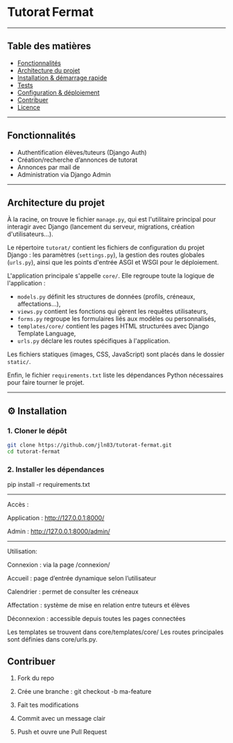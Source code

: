 # Tutorat Fermat

---

##  Table des matières

- [Fonctionnalités](#-fonctionnalités)
- [Architecture du projet](#-architecture-du-projet)
- [Installation & démarrage rapide](#-installation--démarrage-rapide)
- [Tests](#-tests)
- [Configuration & déploiement](#-configuration--déploiement)
- [Contribuer](#-contribuer)
- [Licence](#-licence)

---


## Fonctionnalités

- Authentification élèves/tuteurs (Django Auth)
- Création/recherche d’annonces de tutorat
- Annonces par mail de 
- Administration via Django Admin

---

##  Architecture du projet

À la racine, on trouve le fichier `manage.py`, qui est l'utilitaire principal pour interagir avec Django (lancement du serveur, migrations, création d'utilisateurs...).

Le répertoire `tutorat/` contient les fichiers de configuration du projet Django : les paramètres (`settings.py`), la gestion des routes globales (`urls.py`), ainsi que les points d'entrée ASGI et WSGI pour le déploiement.

L'application principale s'appelle `core/`. Elle regroupe toute la logique de l'application :
- `models.py` définit les structures de données (profils, créneaux, affectations...),
- `views.py` contient les fonctions qui gèrent les requêtes utilisateurs,
- `forms.py` regroupe les formulaires liés aux modèles ou personnalisés,
- `templates/core/` contient les pages HTML structurées avec Django Template Language,
- `urls.py` déclare les routes spécifiques à l'application.

Les fichiers statiques (images, CSS, JavaScript) sont placés dans le dossier `static/`.

Enfin, le fichier `requirements.txt` liste les dépendances Python nécessaires pour faire tourner le projet.

---

## ⚙️ Installation

### 1. Cloner le dépôt

```bash
git clone https://github.com/jln83/tutorat-fermat.git
cd tutorat-fermat
```

### 2. Installer les dépendances 

pip install -r requirements.txt

---

Accès :

Application : http://127.0.0.1:8000/

Admin : http://127.0.0.1:8000/admin/

--- 

Utilisation:

Connexion : via la page /connexion/

Accueil : page d’entrée dynamique selon l’utilisateur

Calendrier : permet de consulter les créneaux

Affectation : système de mise en relation entre tuteurs et élèves

Déconnexion : accessible depuis toutes les pages connectées

Les templates se trouvent dans core/templates/core/
Les routes principales sont définies dans core/urls.py.

## Contribuer


1. Fork du repo

2. Crée une branche : git checkout -b ma-feature

3. Fait tes modifications

4. Commit avec un message clair

5. Push et ouvre une Pull Request
